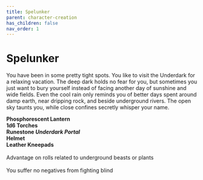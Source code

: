 ```yaml
---
title: Spelunker
parent: character-creation
has_children: false
nav_order: 1
---
```

# Spelunker

You have been in some pretty tight spots. You like to visit the Underdark for a relaxing vacation. The deep dark holds no fear for you, but sometimes you just want to bury yourself instead of facing another day of sunshine and wide fields. Even the cool rain only reminds you of better days spent around damp earth, near dripping rock, and beside underground rivers. The open sky taunts you, while close confines secretly whisper your name.

**Phosphorescent Lantern** <br>
**1d6 Torches**<br>
**Runestone *Underdark Portal***<br>
**Helmet**<br>
**Leather Kneepads**
<br>
<br>
Advantage on rolls related to underground beasts or plants<br>
<br>
You suffer no negatives from fighting blind
